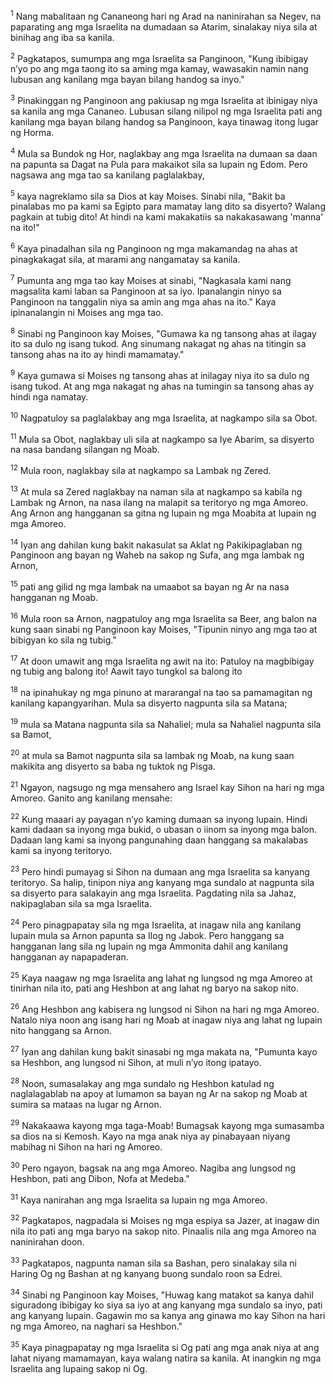 <sup>1</sup>
Nang mabalitaan ng Cananeong hari ng Arad na naninirahan sa Negev, na paparating ang mga Israelita na dumadaan sa Atarim, sinalakay niya sila at binihag ang iba sa kanila. 

<sup>2</sup>
Pagkatapos, sumumpa ang mga Israelita sa Panginoon, "Kung ibibigay nʼyo po ang mga taong ito sa aming mga kamay, wawasakin namin nang lubusan ang kanilang mga bayan bilang handog sa inyo." 

<sup>3</sup>
Pinakinggan ng Panginoon ang pakiusap ng mga Israelita at ibinigay niya sa kanila ang mga Cananeo. Lubusan silang nilipol ng mga Israelita pati ang kanilang mga bayan bilang handog sa Panginoon, kaya tinawag itong lugar ng Horma.

<sup>4</sup>
Mula sa Bundok ng Hor, naglakbay ang mga Israelita na dumaan sa daan na papunta sa Dagat na Pula para makaikot sila sa lupain ng Edom. Pero nagsawa ang mga tao sa kanilang paglalakbay, 

<sup>5</sup>
kaya nagreklamo sila sa Dios at kay Moises. Sinabi nila, "Bakit ba pinalabas mo pa kami sa Egipto para mamatay lang dito sa disyerto? Walang pagkain at tubig dito! At hindi na kami makakatiis sa nakakasawang 'manna' na ito!" 

<sup>6</sup>
Kaya pinadalhan sila ng Panginoon ng mga makamandag na ahas at pinagkakagat sila, at marami ang nangamatay sa kanila. 

<sup>7</sup>
Pumunta ang mga tao kay Moises at sinabi, "Nagkasala kami nang magsalita kami laban sa Panginoon at sa iyo. Ipanalangin ninyo sa Panginoon na tanggalin niya sa amin ang mga ahas na ito." Kaya ipinanalangin ni Moises ang mga tao. 

<sup>8</sup>
Sinabi ng Panginoon kay Moises, "Gumawa ka ng tansong ahas at ilagay ito sa dulo ng isang tukod. Ang sinumang nakagat ng ahas na titingin sa tansong ahas na ito ay hindi mamamatay." 

<sup>9</sup>
Kaya gumawa si Moises ng tansong ahas at inilagay niya ito sa dulo ng isang tukod. At ang mga nakagat ng ahas na tumingin sa tansong ahas ay hindi nga namatay.

<sup>10</sup>
Nagpatuloy sa paglalakbay ang mga Israelita, at nagkampo sila sa Obot. 

<sup>11</sup>
Mula sa Obot, naglakbay uli sila at nagkampo sa Iye Abarim, sa disyerto na nasa bandang silangan ng Moab. 

<sup>12</sup>
Mula roon, naglakbay sila at nagkampo sa Lambak ng Zered. 

<sup>13</sup>
At mula sa Zered naglakbay na naman sila at nagkampo sa kabila ng Lambak ng Arnon, na nasa ilang na malapit sa teritoryo ng mga Amoreo. Ang Arnon ang hangganan sa gitna ng lupain ng mga Moabita at lupain ng mga Amoreo. 

<sup>14</sup>
Iyan ang dahilan kung bakit nakasulat sa Aklat ng Pakikipaglaban ng Panginoon ang bayan ng Waheb na sakop ng Sufa, ang mga lambak ng Arnon, 

<sup>15</sup>
pati ang gilid ng mga lambak na umaabot sa bayan ng Ar na nasa hangganan ng Moab. 

<sup>16</sup>
Mula roon sa Arnon, nagpatuloy ang mga Israelita sa Beer, ang balon na kung saan sinabi ng Panginoon kay Moises, "Tipunin ninyo ang mga tao at bibigyan ko sila ng tubig." 

<sup>17</sup>
At doon umawit ang mga Israelita ng awit na ito: Patuloy na magbibigay ng tubig ang balong ito! Aawit tayo tungkol sa balong ito

<sup>18</sup>
na ipinahukay ng mga pinuno at mararangal na tao sa pamamagitan ng kanilang kapangyarihan. Mula sa disyerto nagpunta sila sa Matana; 

<sup>19</sup>
mula sa Matana nagpunta sila sa Nahaliel; mula sa Nahaliel nagpunta sila sa Bamot, 

<sup>20</sup>
at mula sa Bamot nagpunta sila sa lambak ng Moab, na kung saan makikita ang disyerto sa baba ng tuktok ng Pisga.

<sup>21</sup>
Ngayon, nagsugo ng mga mensahero ang Israel kay Sihon na hari ng mga Amoreo. Ganito ang kanilang mensahe: 

<sup>22</sup>
Kung maaari ay payagan nʼyo kaming dumaan sa inyong lupain. Hindi kami dadaan sa inyong mga bukid, o ubasan o iinom sa inyong mga balon. Dadaan lang kami sa inyong pangunahing daan hanggang sa makalabas kami sa inyong teritoryo. 

<sup>23</sup>
Pero hindi pumayag si Sihon na dumaan ang mga Israelita sa kanyang teritoryo. Sa halip, tinipon niya ang kanyang mga sundalo at nagpunta sila sa disyerto para salakayin ang mga Israelita. Pagdating nila sa Jahaz, nakipaglaban sila sa mga Israelita. 

<sup>24</sup>
Pero pinagpapatay sila ng mga Israelita, at inagaw nila ang kanilang lupain mula sa Arnon papunta sa Ilog ng Jabok. Pero hanggang sa hangganan lang sila ng lupain ng mga Ammonita dahil ang kanilang hangganan ay napapaderan. 

<sup>25</sup>
Kaya naagaw ng mga Israelita ang lahat ng lungsod ng mga Amoreo at tinirhan nila ito, pati ang Heshbon at ang lahat ng baryo na sakop nito. 

<sup>26</sup>
Ang Heshbon ang kabisera ng lungsod ni Sihon na hari ng mga Amoreo. Natalo niya noon ang isang hari ng Moab at inagaw niya ang lahat ng lupain nito hanggang sa Arnon. 

<sup>27</sup>
Iyan ang dahilan kung bakit sinasabi ng mga makata na, "Pumunta kayo sa Heshbon, ang lungsod ni Sihon, at muli nʼyo itong ipatayo. 

<sup>28</sup>
Noon, sumasalakay ang mga sundalo ng Heshbon katulad ng naglalagablab na apoy at lumamon sa bayan ng Ar na sakop ng Moab at sumira sa mataas na lugar ng Arnon. 

<sup>29</sup>
Nakakaawa kayong mga taga-Moab! Bumagsak kayong mga sumasamba sa dios na si Kemosh. Kayo na mga anak niya ay pinabayaan niyang mabihag ni Sihon na hari ng Amoreo. 

<sup>30</sup>
Pero ngayon, bagsak na ang mga Amoreo. Nagiba ang lungsod ng Heshbon, pati ang Dibon, Nofa at Medeba." 

<sup>31</sup>
Kaya nanirahan ang mga Israelita sa lupain ng mga Amoreo. 

<sup>32</sup>
Pagkatapos, nagpadala si Moises ng mga espiya sa Jazer, at inagaw din nila ito pati ang mga baryo na sakop nito. Pinaalis nila ang mga Amoreo na naninirahan doon. 

<sup>33</sup>
Pagkatapos, nagpunta naman sila sa Bashan, pero sinalakay sila ni Haring Og ng Bashan at ng kanyang buong sundalo roon sa Edrei. 

<sup>34</sup>
Sinabi ng Panginoon kay Moises, "Huwag kang matakot sa kanya dahil siguradong ibibigay ko siya sa iyo at ang kanyang mga sundalo sa inyo, pati ang kanyang lupain. Gagawin mo sa kanya ang ginawa mo kay Sihon na hari ng mga Amoreo, na naghari sa Heshbon." 

<sup>35</sup>
Kaya pinagpapatay ng mga Israelita si Og pati ang mga anak niya at ang lahat niyang mamamayan, kaya walang natira sa kanila. At inangkin ng mga Israelita ang lupaing sakop ni Og.